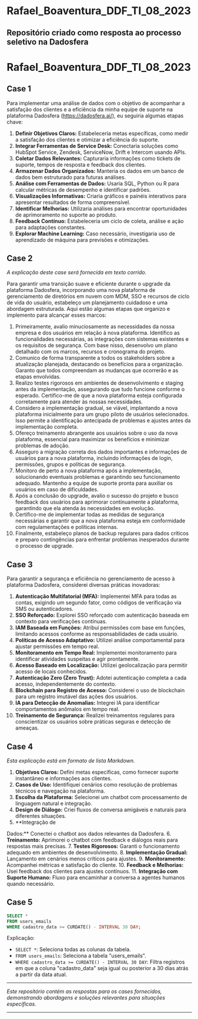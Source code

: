 # Rafael_Boaventura_DDF_TI_08_2023
Repositório criado como resposta ao processo seletivo na Dadosfera
---

# Rafael_Boaventura_DDF_TI_08_2023

## Case 1

Para implementar uma análise de dados com o objetivo de acompanhar a satisfação dos clientes e a eficiência da minha equipe de suporte na plataforma Dadosfera (https://dadosfera.ai/), eu seguiria algumas etapas chave:

1. **Definir Objetivos Claros:** Estabeleceria metas específicas, como medir a satisfação dos clientes e otimizar a eficiência do suporte.
2. **Integrar Ferramentas de Service Desk:** Conectaria soluções como HubSpot Service, Zendesk, ServiceNow, Drift e Intercom usando APIs.
3. **Coletar Dados Relevantes:** Capturaria informações como tickets de suporte, tempos de resposta e feedback dos clientes.
4. **Armazenar Dados Organizados:** Manteria os dados em um banco de dados bem estruturado para futuras análises.
5. **Análise com Ferramentas de Dados:** Usaria SQL, Python ou R para calcular métricas de desempenho e identificar padrões.
6. **Visualizações Informativas:** Criaria gráficos e painéis interativos para apresentar resultados de forma compreensível.
7. **Identificar Melhorias:** Utilizaria análises para encontrar oportunidades de aprimoramento no suporte ao produto.
8. **Feedback Contínuo:** Estabeleceria um ciclo de coleta, análise e ação para adaptações constantes.
9. **Explorar Machine Learning:** Caso necessário, investigaria uso de aprendizado de máquina para previsões e otimizações.

## Case 2

*A explicação deste case será fornecida em texto corrido.*

Para garantir uma transição suave e eficiente durante o upgrade da plataforma Dadosfera, incorporando uma nova plataforma de gerenciamento de diretórios em nuvem com MDM, SSO e recursos de ciclo de vida do usuário, estabeleço um planejamento cuidadoso e uma abordagem estruturada. Aqui estão algumas etapas que organizo e implemento para alcançar esses marcos:

1. Primeiramente, avalio minuciosamente as necessidades da nossa empresa e dos usuários em relação à nova plataforma. Identifico as funcionalidades necessárias, as integrações com sistemas existentes e os requisitos de segurança. Com base nisso, desenvolvo um plano detalhado com os marcos, recursos e cronograma do projeto.
2. Comunico de forma transparente a todos os stakeholders sobre a atualização planejada, destacando os benefícios para a organização. Garanto que todos compreendam as mudanças que ocorrerão e as etapas envolvidas.
3. Realizo testes rigorosos em ambientes de desenvolvimento e staging antes da implementação, assegurando que tudo funcione conforme o esperado. Certifico-me de que a nova plataforma esteja configurada corretamente para atender às nossas necessidades.
4. Considero a implementação gradual, se viável, implantando a nova plataforma inicialmente para um grupo piloto de usuários selecionados. Isso permite a identificação antecipada de problemas e ajustes antes da implementação completa.
5. Ofereço treinamento abrangente aos usuários sobre o uso da nova plataforma, essencial para maximizar os benefícios e minimizar problemas de adoção.
6. Asseguro a migração correta dos dados importantes e informações de usuários para a nova plataforma, incluindo informações de login, permissões, grupos e políticas de segurança.
7. Monitoro de perto a nova plataforma após a implementação, solucionando eventuais problemas e garantindo seu funcionamento adequado. Mantenho a equipe de suporte pronta para auxiliar os usuários em caso de dificuldades.
8. Após a conclusão do upgrade, avalio o sucesso do projeto e busco feedback dos usuários para aprimorar continuamente a plataforma, garantindo que ela atenda às necessidades em evolução.
9. Certifico-me de implementar todas as medidas de segurança necessárias e garantir que a nova plataforma esteja em conformidade com regulamentações e políticas internas.
10. Finalmente, estabeleço planos de backup regulares para dados críticos e preparo contingências para enfrentar problemas inesperados durante o processo de upgrade.

## Case 3

Para garantir a segurança e eficiência no gerenciamento de acesso à plataforma Dadosfera, considerei diversas práticas inovadoras:

1. **Autenticação Multifatorial (MFA):** Implementei MFA para todas as contas, exigindo um segundo fator, como códigos de verificação via SMS ou autenticadores.
2. **SSO Reforçado:** Explorei SSO reforçado com autenticação baseada em contexto para verificações contínuas.
3. **IAM Baseada em Funções:** Atribuí permissões com base em funções, limitando acessos conforme as responsabilidades de cada usuário.
4. **Políticas de Acesso Adaptativo:** Utilizei análise comportamental para ajustar permissões em tempo real.
5. **Monitoramento em Tempo Real:** Implementei monitoramento para identificar atividades suspeitas e agir prontamente.
6. **Acesso Baseado em Localização:** Utilizei geolocalização para permitir acesso de locais conhecidos.
7. **Autenticação Zero (Zero Trust):** Adotei autenticação completa a cada acesso, independentemente do contexto.
8. **Blockchain para Registro de Acesso:** Considerei o uso de blockchain para um registro imutável das ações dos usuários.
9. **IA para Detecção de Anomalias:** Integrei IA para identificar comportamentos anômalos em tempo real.
10. **Treinamento de Segurança:** Realizei treinamentos regulares para conscientizar os usuários sobre práticas seguras e detecção de ameaças.

## Case 4

*Esta explicação está em formato de lista Markdown.*

1. **Objetivos Claros:** Defini metas específicas, como fornecer suporte instantâneo e informações aos clientes.
2. **Casos de Uso:** Identifiquei cenários como resolução de problemas técnicos e navegação na plataforma.
3. **Escolha da Plataforma:** Selecionei um chatbot com processamento de linguagem natural e integração.
4. **Design de Diálogo:** Criei fluxos de conversa amigáveis e naturais para diferentes situações.
5. **Integração de

 Dados:** Conectei o chatbot aos dados relevantes da Dadosfera.
6. **Treinamento:** Aprimorei o chatbot com feedback e diálogos reais para respostas mais precisas.
7. **Testes Rigorosos:** Garanti o funcionamento adequado em ambientes de desenvolvimento.
8. **Implementação Gradual:** Lançamento em cenários menos críticos para ajustes.
9. **Monitoramento:** Acompanhei métricas e satisfação do cliente.
10. **Feedback e Melhorias:** Usei feedback dos clientes para ajustes contínuos.
11. **Integração com Suporte Humano:** Fluxo para encaminhar a conversa a agentes humanos quando necessário.

## Case 5

```sql
SELECT *
FROM users_emails
WHERE cadastro_data >= CURDATE() - INTERVAL 30 DAY;
```

Explicação:

- `SELECT *`: Seleciona todas as colunas da tabela.
- `FROM users_emails`: Seleciona a tabela "users_emails".
- `WHERE cadastro_data >= CURDATE() - INTERVAL 30 DAY`: Filtra registros em que a coluna "cadastro_data" seja igual ou posterior a 30 dias atrás a partir da data atual.

---

*Este repositório contém as respostas para os cases fornecidos, demonstrando abordagens e soluções relevantes para situações específicas.*

---
